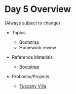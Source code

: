 # Day 5 Overview

(Always subject to change)

- Topics
  - Bootstrap
  -  Homework review
  
- Reference Materials
  - [Bootstrap](http://getbootstrap.com/)
  
- Problems/Projects
  - [Tuscany Villa](Assignments/project-tuscany-villa/)

